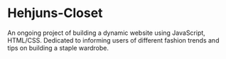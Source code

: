 # Hehjuns-Closet

An ongoing project of building a dynamic website using JavaScript, HTML/CSS. 
Dedicated to informing users of different fashion trends and tips on building a staple wardrobe. 
